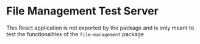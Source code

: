 # File Management Test Server
This React application is not exported by the package and is only meant to test the functionalities of the `file-management` package